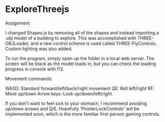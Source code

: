 # ExploreThreejs
Assignment

I changed Shapes.js by removing all of the shapes and instead importing a .obj model of a building to explore. This was accomplished with THREE-OBJLoader, and a new control scheme is used called THREE-FlyControls. Custom lighting was also added.

To run the program, simply open up the folder in a local web server. The screen will be black as the model loads in, but you can check the loading progress in console with f12.

Movement commands:

WASD: Standard forward/left/back/right movement
QE: Roll left/right
RF: Move up/down
Arrow keys: Look up/down/left/right.

If you don't want to feel sick to your stomach, I recommend avoiding up/down arrows and Q/E. Hopefully 'PointerLockControls' will be implemented soon, which is the more familiar first-person gaming controls.
